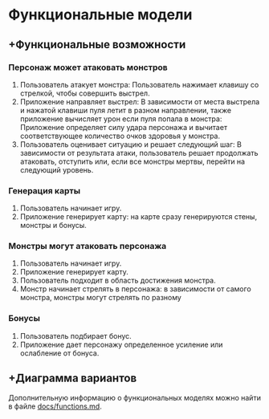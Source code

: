 # Функциональные модели

## +Функциональные возможности

### Персонаж может атаковать монстров
1. Пользователь атакует монстра: Пользователь нажимает клавишу со стрелкой, чтобы совершить выстрел.
2. Приложение направляет выстрел: В зависимости от места выстрела и нажатой клавиши пуля летит в разном направлении, также приложение вычисляет урон если пуля попала в монстра: Приложение определяет силу удара персонажа и вычитает соответствующее количество очков здоровья у монстра.
3. Пользователь оценивает ситуацию и решает следующий шаг: В зависимости от результата атаки, пользователь решает продолжать атаковать, отступить или, если все монстры мертвы, перейти на следующий уровень.

### Генерация карты
1. Пользователь начинает игру.
2. Приложение генерирует карту: на карте сразу генерируются стены, монстры и бонусы.

### Монстры могут атаковать персонажа
1. Пользователь начинает игру.
2. Приложение генерирует карту.
3. Пользователь подходит в область достижения монстра.
4. Монстр начинает стрелять в персонажа: в зависимости от самого монстра, монстры могут стрелять по разному

### Бонусы
1. Пользователь подбирает бонус.
2. Приложение дает персонажу определенное усиление или ослабление от бонуса.

## +Диаграмма вариантов

Дополнительную информацию о функциональных моделях можно найти в файле [docs/functions.md](docs/functions.md).
